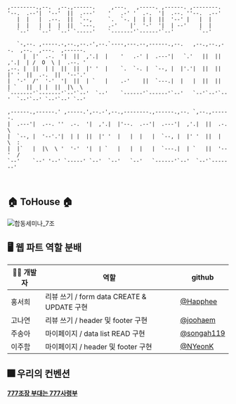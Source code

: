 ```
                                                                                                
,--------.,--.  ,--.,------.     ,---.   ,-----. ,------. ,--------.                            
'--.  .--'|  '--'  ||  .---'    '   .-' '  .-.  '|  .--. ''--.  .--'                            
   |  |   |  .--.  ||  `--,     `.  `-. |  | |  ||  '--' |   |  |                               
   |  |   |  |  |  ||  `---.    .-'    |'  '-'  '|  | --'    |  |        
   `--'   `--'  `--' `-----'    `-------'`------'`--'        `--'
    
   `-,--. ,-----.-,--.,--.-',--.`----,---.--,------.,--.   ,--.,--.,--.  ,--.  ,---.  ,------.  
     |  |'  .-.  '|  ||  ,'.|  |    '   .-' |  .---'|   `.'   ||  ||  ,'.|  | /  O  \ |  .--. ' 
,--. |  ||  | |  ||  ||  |' '  |    `.  `-. |  `--, |  |'.'|  ||  ||  |' '  ||  .-.  ||  '--'.' 
|  '-'  /'  '-'  '|  ||  | `   |    .-'    ||  `---.|  |   |  ||  ||  | `   ||  | |  ||  |\  \  
`-------'`-------'`--'`--'  `--'    `------'`------'`--'   `--'`--'`--'  `--'`--' `--'`--' `--'

,------.,------.' ,-----.',--.-',--.,--------.,------.,--. `,--.,------.  
|  .---'|  .--. ''  .-.  '|  ,'.|  |'--.  .--'|  .---'|  ,'.|  ||  .-.  \                       
|  `--, |  '--'.'|  | |  ||  |' '  |   |  |   |  `--, |  |' '  ||  |  \  :                      
|  |`   |  |\  \ '  '-'  '|  | `   |   |  |   |  `---.|  | `   ||  '--'  /                      
`--'    `--' '--' `-----' `--'  `--'   `--'   `------'`--'  `--'`-------'                       
                                                                                                
                                                                                                
```                 

## 🏠 ToHouse 🏠
![합동세미나_7조](https://user-images.githubusercontent.com/79238676/169635433-932b5b63-b817-4f85-a322-155e2a1f53e0.png)


## 🖥 웹 파트 역할 분배
|👩‍💻 개발자 | 역할 | github |
|------|---|---|
| 홍서희| 리뷰 쓰기 / form data CREATE & UPDATE 구현| [@Happhee](https://github.com/Happhee) |
| 고나연 |리뷰 쓰기 / header 및 footer 구현| [@joohaem](https://github.com/joohaem) |
| 주송아| 마이페이지 / data list READ 구현|  [@songah119](https://github.com/songah119) |
| 이주함 | 마이페이지 / header 및 footer 구현| [@NYeonK](https://github.com/NYeonK) |

## 🎆 우리의 컨벤션
#### [777조장 부대는 777사령부](https://kind-sousaphone-b23.notion.site/777-777-a5c023de135447dd9ef02f5c34415499)

